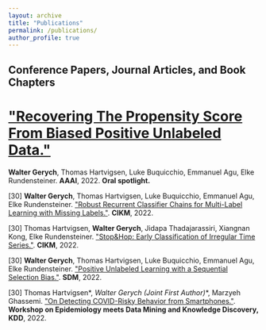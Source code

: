 ```yaml
---
layout: archive
title: "Publications"
permalink: /publications/
author_profile: true
---
```


## Conference Papers, Journal Articles, and Book Chapters

# ["Recovering The Propensity Score From Biased Positive Unlabeled Data."](https://doi.org/10.1609/aaai.v36i6.20624)
**Walter Gerych**, Thomas Hartvigsen, Luke Buquicchio, Emmanuel Agu, Elke Rundensteiner.
 **AAAI**, 2022. **Oral spotlight.**

[30] **Walter Gerych**, Thomas Hartvigsen, Luke Buquicchio, Emmanuel Agu, Elke Rundensteiner.  ["Robust Recurrent Classifier Chains for Multi-Label Learning with Missing Labels."](https://dl.acm.org/doi/abs/10.1145/3511808.3557438). **CIKM**, 2022.

[30] Thomas Hartvigsen, **Walter Gerych**, Jidapa Thadajarassiri, Xiangnan Kong, Elke Rundensteiner.   ["Stop&Hop: Early Classification of Irregular Time Series."](https://dl.acm.org/doi/abs/10.1145/3511808.3557460). **CIKM**, 2022.

[30] **Walter Gerych**, Thomas Hartvigsen, Luke Buquicchio, Emmanuel Agu, Elke Rundensteiner.  ["Positive Unlabeled Learning with a Sequential Selection Bias."](https://epubs.siam.org/doi/pdf/10.1137/1.9781611977172.3). **SDM**, 2022.

[30] Thomas Hartvigsen*, **Walter Gerych* (Joint First Author)**, Marzyeh Ghassemi.  ["On Detecting COVID-Risky Behavior from Smartphones."](https://epubs.siam.org/doi/pdf/10.1137/1.9781611977172.3). **Workshop on Epidemiology meets Data Mining and Knowledge Discovery, KDD**, 2022.



<!-- ---
layout: archive
title: "Publications"
permalink: /publications/
author_profile: true
---

{% if author.googlescholar %}
  You can also find my articles on <u><a href="{{author.googlescholar}}">my Google Scholar profile</a>.</u>
{% endif %}

{% include base_path %}

{% for post in site.publications reversed %}
  {% include archive-single.html %}
{% endfor %} -->
